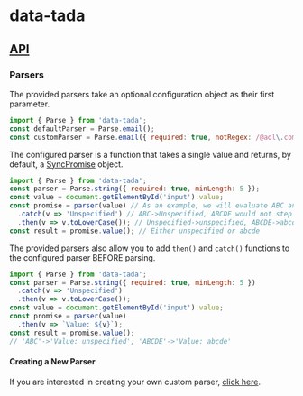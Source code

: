 # data-tada

## [API](api.md)

### Parsers

The provided parsers take an optional configuration object as their first parameter.
```js
import { Parse } from 'data-tada';
const defaultParser = Parse.email();
const customParser = Parse.email({ required: true, notRegex: /@aol\.com^/i });
```

The configured parser is a function that takes a single value and returns, by default, a [SyncPromise](api.sync-promise.md) object.

```js
import { Parse } from 'data-tada';
const parser = Parse.string({ required: true, minLength: 5 });
const value = document.getElementById('input').value;
const promise = parser(value) // As an example, we will evaluate ABC and ABCDE as the value.
  .catch(v => 'Unspecified') // ABC->Unspecified, ABCDE would not step into this
  .then(v => v.toLowerCase()); // Unspecified->unspecified, ABCDE->abcde
const result = promise.value(); // Either unspecified or abcde
```

The provided parsers also allow you to add `then()` and `catch()` functions to the configured parser BEFORE parsing.

```js
import { Parse } from 'data-tada';
const parser = Parse.string({ required: true, minLength: 5 })
  .catch(v => 'Unspecified')
  .then(v => v.toLowerCase());
const value = document.getElementById('input').value;
const promise = parser(value)
  .then(v => `Value: ${v}`);
const result = promise.value();
// 'ABC'->'Value: unspecified', 'ABCDE'->'Value: abcde'
```

#### Creating a New Parser
If you are interested in creating your own custom parser, [click here](api.create-parser.md).
